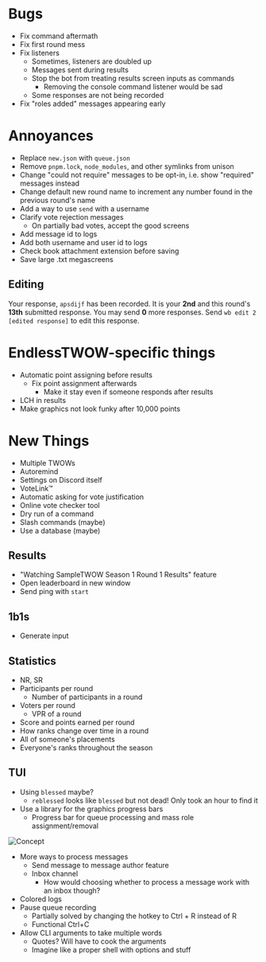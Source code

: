 # Bugs
- Fix command aftermath
- Fix first round mess
- Fix listeners
	- Sometimes, listeners are doubled up
	- Messages sent during results
	- Stop the bot from treating results screen inputs as commands
		- Removing the console command listener would be sad
	- Some responses are not being recorded
- Fix "roles added" messages appearing early

# Annoyances
- Replace `new.json` with `queue.json`
- Remove `pnpm.lock`, `node_modules`, and other symlinks from unison
- Change "could not require" messages to be opt-in, i.e. show "required" messages instead
- Change default new round name to increment any number found in the previous round's name
- Add a way to use `send` with a username
- Clarify vote rejection messages
	- On partially bad votes, accept the good screens
- Add message id to logs
- Add both username and user id to logs
- Check book attachment extension before saving
- Save large .txt megascreens

## Editing
Your response, `apsdijf` has been recorded.
It is your **2nd** and this round's **13th** submitted response.
You may send **0** more responses.
Send `wb edit 2 [edited response]` to edit this response.

# EndlessTWOW-specific things
- Automatic point assigning before results
	- Fix point assignment afterwards
		- Make it stay even if someone responds after results
- LCH in results
- Make graphics not look funky after 10,000 points

# New Things
- Multiple TWOWs
- Autoremind
- Settings on Discord itself
- VoteLink™
- Automatic asking for vote justification
- Online vote checker tool
- Dry run of a command
- Slash commands (maybe)
- Use a database (maybe)

## Results
- "Watching SampleTWOW Season 1 Round 1 Results" feature
- Open leaderboard in new window
- Send ping with `start`

## 1b1s
- Generate input

## Statistics
- NR, SR
- Participants per round
	- Number of participants in a round
- Voters per round
	- VPR of a round
- Score and points earned per round
- How ranks change over time in a round
- All of someone's placements
- Everyone's ranks throughout the season

## TUI
- Using `blessed` maybe?
	- `reblessed` looks like `blessed` but not dead! Only took an hour to find it
- Use a library for the graphics progress bars
	- Progress bar for queue processing and mass role assignment/removal

![Concept](concept-tui.png)

- More ways to process messages
	- Send message to message author feature
	- Inbox channel
		- How would choosing whether to process a message work with an inbox though?
- Colored logs
- Pause queue recording
	- Partially solved by changing the hotkey to Ctrl + R instead of R
	- Functional Ctrl+C
- Allow CLI arguments to take multiple words
	- Quotes? Will have to cook the arguments
	- Imagine like a proper shell with options and stuff